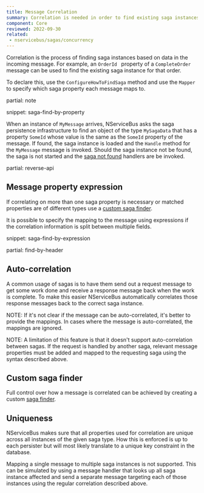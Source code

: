 ```yaml
---
title: Message Correlation
summary: Correlation is needed in order to find existing saga instances based on data in the incoming message
component: Core
reviewed: 2022-09-30
related:
 - nservicebus/sagas/concurrency
---
```



Correlation is the process of finding saga instances based on data in the incoming message. For example, an `OrderId ` property of a `CompleteOrder` message can be used to find the existing saga instance for that order.

To declare this, use the `ConfigureHowToFindSaga` method and use the `Mapper` to specify which saga property each message maps to.

partial: note

snippet: saga-find-by-property

When an instance of `MyMessage` arrives, NServiceBus asks the saga persistence infrastructure to find an object of the type `MySagaData` that has a property `SomeId` whose value is the same as the `SomeId` property of the message. If found, the saga instance is loaded and the `Handle` method for the `MyMessage` message is invoked. Should the saga instance not be found, the saga is not started and the [saga not found](saga-not-found.md) handlers are be invoked.

partial: reverse-api

## Message property expression

If correlating on more than one saga property is necessary or matched properties are of different types use a [custom saga finder](saga-finding.md).

It is possible to specify the mapping to the message using expressions if the correlation information is split between multiple fields.

snippet: saga-find-by-expression

partial: find-by-header


## Auto-correlation

A common usage of sagas is to have them send out a request message to get some work done and receive a response message back when the work is complete. To make this easier NServiceBus automatically correlates those response messages back to the correct saga instance.

NOTE: If it's not clear if the message can be auto-correlated, it's better to provide the mappings. In cases where the message is auto-correlated, the mappings are ignored.

NOTE: A limitation of this feature is that it doesn't support auto-correlation between sagas. If the request is handled by another saga, relevant message properties must be added and mapped to the requesting saga using the syntax described above.


## Custom saga finder

Full control over how a message is correlated can be achieved by creating a custom [saga finder](/nservicebus/sagas/saga-finding.md).


## Uniqueness

NServiceBus makes sure that all properties used for correlation are unique across all instances of the given saga type. How this is enforced is up to each persister but will most likely translate to a unique key constraint in the database.

Mapping a single message to multiple saga instances is not supported. This can be simulated by using a message handler that looks up all saga instance affected and send a separate message targeting each of those instances using the regular correlation described above.
